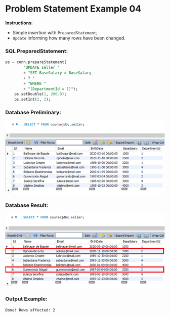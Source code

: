 # Problem Statement Example 04

**Instructions**: 
- Simple insertion with `PreparedStatement`;
- `Update` informing how many rows have been changed.

### SQL PreparedStatement:

```sql
ps = conn.prepareStatement(
		"UPDATE seller " 
		+ "SET BaseSalary = BaseSalary 
		+ ? " 
		+ "WHERE " 
		+ "(DepartmentId = ?)");
	ps.setDouble(1, 200.0);
	ps.setInt(2, 2);
```
### Database Preliminary:
![Database Preliminary](https://github.com/souzafcharles/Complete-Java-Object-Oriented-Programming-and-Projects/blob/master/Section_Q17_Database_Access_with_JDBC/ProblemStatementExample04/database-preliminary.png)

### Database Result:
![Database Result](https://github.com/souzafcharles/Complete-Java-Object-Oriented-Programming-and-Projects/blob/master/Section_Q17_Database_Access_with_JDBC/ProblemStatementExample04/database-result.png)

### Output Example:
```txt
Done! Rows affected: 2
```